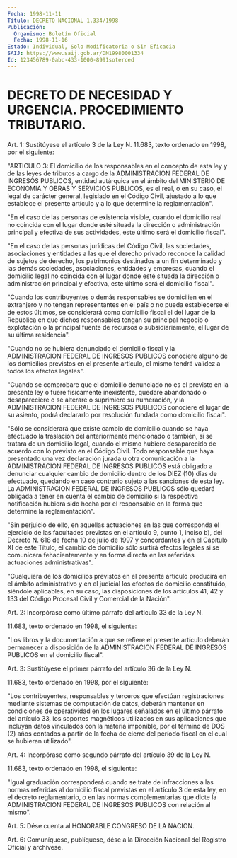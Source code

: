 ```yaml
---
Fecha: 1998-11-11
Título: DECRETO NACIONAL 1.334/1998
Publicación:
  Organismo: Boletín Oficial
  Fecha: 1998-11-16
Estado: Individual, Solo Modificatoria o Sin Eficacia
SAIJ: https://www.saij.gob.ar/DN19980001334
Id: 123456789-0abc-433-1000-8991soterced
---
```

# DECRETO DE NECESIDAD Y URGENCIA. PROCEDIMIENTO TRIBUTARIO.

<a id="1"></a>
Art. 1: Sustitúyese el artículo 3 de la Ley N. 11.683, texto ordenado en 1998, por el siguiente:

"ARTICULO 3: El domicilio de los responsables en el concepto de esta ley y de las leyes de tributos a cargo de la ADMINISTRACION FEDERAL DE INGRESOS PUBLICOS, entidad autárquica en el ámbito del MINISTERIO DE ECONOMIA Y OBRAS Y SERVICIOS PUBLICOS, es el real, o en su caso, el legal de carácter general, legislado en el Código Civil, ajustado a lo que establece el presente artículo y a lo que determine la reglamentación".

"En el caso de las personas de existencia visible, cuando el domicilio real no coincida con el lugar donde esté situada la dirección o administración principal y efectiva de sus actividades, este último será el domicilio fiscal".

"En el caso de las personas jurídicas del Código Civil, las sociedades, asociaciones y entidades a las que el derecho privado reconoce la calidad de sujetos de derecho, los patrimonios destinados a un fin determinado y las demás sociedades, asociaciones, entidades y empresas, cuando el domicilio legal no coincida con el lugar donde esté situada la dirección o administración principal y efectiva, este último será el domicilio fiscal".

"Cuando los contribuyentes o demás responsables se domicilien en el extranjero y no tengan representantes en el país o no pueda establecerse el de estos últimos, se considerará como domicilio fiscal el del lugar de la República en que dichos responsables tengan su principal negocio o explotación o la principal fuente de recursos o subsidiariamente, el lugar de su última residencia".

"Cuando no se hubiera denunciado el domicilio fiscal y la ADMINISTRACION FEDERAL DE INGRESOS PUBLICOS conociere alguno de los domicilios previstos en el presente artículo, el mismo tendrá validez a todos los efectos legales".

"Cuando se comprobare que el domicilio denunciado no es el previsto en la presente ley o fuere físicamente inexistente, quedare abandonado o desapareciere o se alterare o suprimiere su numeración, y la ADMINISTRACION FEDERAL DE INGRESOS PUBLICOS conociere el lugar de su asiento, podrá declararlo por resolución fundada como domicilio fiscal".

"Sólo se considerará que existe cambio de domicilio cuando se haya efectuado la traslación del anteriormente mencionado o también, si se tratara de un domicilio legal, cuando el mismo hubiere desaparecido de acuerdo con lo previsto en el Código Civil. Todo responsable que haya presentado una vez declaración jurada u otra comunicación a la ADMINISTRACION FEDERAL DE INGRESOS PUBLICOS está obligado a denunciar cualquier cambio de domicilio dentro de los DIEZ (10) días de efectuado, quedando en caso contrario sujeto a las sanciones de esta ley. La ADMINISTRACION FEDERAL DE INGRESOS PUBLICOS sólo quedará obligada a tener en cuenta el cambio de domicilio si la respectiva notificación hubiera sido hecha por el responsable en la forma que determine la reglamentación".

"Sin perjuicio de ello, en aquellas actuaciones en las que corresponda el ejercicio de las facultades previstas en el artículo 9, punto 1, inciso b), del Decreto N. 618 de fecha 10 de julio de 1997 y concordantes y en el Capítulo XI de este Título, el cambio de domicilio sólo surtirá efectos legales si se comunicara fehacientemente y en forma directa en las referidas actuaciones administrativas".

"Cualquiera de los domicilios previstos en el presente artículo producirá en el ámbito administrativo y en el judicial los efectos de domicilio constituido, siéndole aplicables, en su caso, las disposiciones de los artículos 41, 42 y 133 del Código Procesal Civil y Comercial de la Nación".

<a id="2"></a>
Art. 2: Incorpórase como último párrafo del artículo 33 de la Ley N.

11.683, texto ordenado en 1998, el siguiente:

"Los libros y la documentación a que se refiere el presente artículo deberán permanecer a disposición de la ADMINISTRACION FEDERAL DE INGRESOS PUBLICOS en el domicilio fiscal".

<a id="3"></a>
Art. 3: Sustitúyese el primer párrafo del artículo 36 de la Ley N.

11.683, texto ordenado en 1998, por el siguiente:

"Los contribuyentes, responsables y terceros que efectúan registraciones mediante sistemas de computación de datos, deberán mantener en condiciones de operatividad en los lugares señalados en el último párrafo del artículo 33, los soportes magnéticos utilizados en sus aplicaciones que incluyan datos vinculados con la materia imponible, por el término de DOS (2) años contados a partir de la fecha de cierre del período fiscal en el cual se hubieran utilizado".

<a id="4"></a>
Art. 4: Incorpórase como segundo párrafo del artículo 39 de la Ley N.

11.683, texto ordenado en 1998, el siguiente:

"Igual graduación corresponderá cuando se trate de infracciones a las normas referidas al domicilio fiscal previstas en el artículo 3 de esta ley, en el decreto reglamentario, o en las normas complementarias que dicte la ADMINISTRACION FEDERAL DE INGRESOS PUBLICOS con relación al mismo".

<a id="5"></a>
Art. 5: Dése cuenta al HONORABLE CONGRESO DE LA NACION.

<a id="6"></a>
Art. 6: Comuníquese, publíquese, dése a la Dirección Nacional del Registro Oficial y archívese.